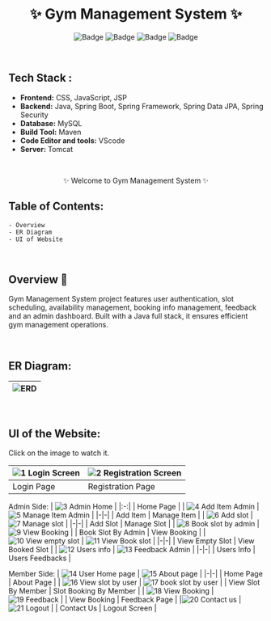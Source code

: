 <h1 align="center">
       ✨  Gym Management System  ✨
</h1>

<div align="center">

![Badge](https://img.shields.io/badge/Tech_Stack-Java-red) ![Badge](https://img.shields.io/badge/JSP-blue) ![Badge](https://img.shields.io/badge/CSS-orange)
 ![Badge](https://img.shields.io/badge/-JS%20-blue)
</div>

<br/>

## Tech Stack : 

- **Frontend:** CSS, JavaScript, JSP
- **Backend:** Java, Spring Boot, Spring Framework, Spring Data JPA, Spring Security
- **Database:** MySQL 
- **Build Tool:** Maven
- **Code Editor and tools:** VScode
- **Server:** Tomcat

 <br />

   <p align="center">
    ✨ Welcome to Gym Management System ✨ <br />
 
</p>

   
## Table of Contents:

    - Overview
    - ER Diagram
    - UI of Website

 <br />


## Overview 🔨

Gym Management System project features user authentication, slot scheduling, availability management, booking info management, feedback and an admin dashboard. Built with a Java full stack, it ensures efficient gym management operations.

  <br />

  ## ER Diagram:
  
| ![ERD](https://github.com/user-attachments/assets/e4c990b8-5549-4627-ab04-c2c0e6527cf4) |
|-|

  </br>

## UI of the Website:
  Click on the image to watch it.

| ![1 Login Screen](https://github.com/user-attachments/assets/9c20d89c-1638-4c56-a76b-1df2c2c80f8c) | ![2 Registration Screen](https://github.com/user-attachments/assets/56f32b2e-a3b5-4303-8f2b-ba26b74a2922) |
|-|-|
| Login Page | Registration Page | 

Admin Side:
| ![3 Admin Home](https://github.com/user-attachments/assets/32bf6759-3325-4313-8640-f8074a1656be) |
|:-:|
| Home Page | 
| ![4 Add Item Admin](https://github.com/user-attachments/assets/773546f2-291a-4167-9965-9300cae3b849) | ![5 Manage Item Admin](https://github.com/user-attachments/assets/2778c5ee-c1db-40d5-a265-e36c4ef92cda) |
|-|-|
| Add Item | Manage Item | 
| ![6 Add slot](https://github.com/user-attachments/assets/e4d4ac3b-bd1e-42f7-a9d8-6be54ec9e995) | ![7 Manage slot](https://github.com/user-attachments/assets/5420c0be-be8e-4a83-853c-18ce61d11ba6) |
|-|-|
| Add Slot | Manage Slot | 
| ![8 Book slot by admin](https://github.com/user-attachments/assets/a4eabc81-bfe4-48d6-8dc6-e97ed0d1b112) | ![9 View Booking](https://github.com/user-attachments/assets/604efcec-1fe1-4f2e-a7b9-62464f6f272a) |
| Book Slot By Admin | View Booking | 
| ![10 View empty slot](https://github.com/user-attachments/assets/19df916c-663b-4dd8-a223-9ae4834d79de) | ![11 View Book slot](https://github.com/user-attachments/assets/a990819b-3804-4bd6-8c9e-207e20125a9f) |
|-|-|
| View Empty Slot | View Booked Slot | 
| ![12 Users info](https://github.com/user-attachments/assets/b455e3b9-683f-4ad7-91fc-bff7d5034f54) | ![13 Feedback Admin](https://github.com/user-attachments/assets/a3bf8dba-7a50-47af-8bbb-7a706f65d721) |
|-|-|
| Users Info | Users Feedbacks | 
</br>

Member Side:
| ![14 User Home page](https://github.com/user-attachments/assets/478446f4-3d2b-4211-958e-02cc4c8a8c7a) | ![15 About page](https://github.com/user-attachments/assets/ead9bfab-2ad2-4bec-bf2d-2b5057cc62b9) |
|-|-|
| Home Page | About Page | 
| ![16 View slot by user](https://github.com/user-attachments/assets/8fcca3e6-780a-4a85-a685-1d36924b20ca) | ![17 book slot by user](https://github.com/user-attachments/assets/b965f56c-e2a9-411d-afbe-396af7ca7a05) |
| View Slot By Member | Slot Booking By Member |
| ![18 View Booking](https://github.com/user-attachments/assets/4888f849-c40f-4e37-8de2-331c4bc32931) | ![19 Feedback](https://github.com/user-attachments/assets/dcaf57d7-704b-463f-b007-49f5163ade1e) |
| View Booking | Feedback Page |
|![20 Contact us](https://github.com/user-attachments/assets/2a30055d-4b21-4716-a7f3-3203681309af) | ![21 Logout](https://github.com/user-attachments/assets/c1935896-6303-4328-89a5-ec597e72d64f) |
| Contact Us | Logout Screen |
<br/>
